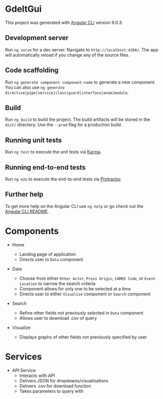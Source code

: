 # GdeltGui

This project was generated with [Angular CLI](https://github.com/angular/angular-cli) version 9.0.3.

## Development server

Run `ng serve` for a dev server. Navigate to `http://localhost:4200/`. The app will automatically reload if you change any of the source files.

## Code scaffolding

Run `ng generate component component-name` to generate a new component. You can also use `ng generate directive|pipe|service|class|guard|interface|enum|module`.

## Build

Run `ng build` to build the project. The build artifacts will be stored in the `dist/` directory. Use the `--prod` flag for a production build.

## Running unit tests

Run `ng test` to execute the unit tests via [Karma](https://karma-runner.github.io).

## Running end-to-end tests

Run `ng e2e` to execute the end-to-end tests via [Protractor](http://www.protractortest.org/).

## Further help

To get more help on the Angular CLI use `ng help` or go check out the [Angular CLI README](https://github.com/angular/angular-cli/blob/master/README.md).

# Components

*  Home 
    * Landing page of application
    * Directs user to `Data` component

* Data
    * Choose from either `Other Actor`, `Press Origin`, `CAMEO Code`, or `Event Location` to narrow the search criteria
    * Component allows for only one to be selected at a time
    * Directs user to either `Visualize` component or `Search` component

* Search
    * Refine other fields not previously selected in `Data` component
    * Allows user to download .csv of query

* Visualize
    * Displays graphs of other fields not previously specified by user

# Services
* API Service
    * Interacts with API
    * Delivers JSON for dropdowns/visualizations
    * Delivers .csv for download function
    * Takes parameters to query with